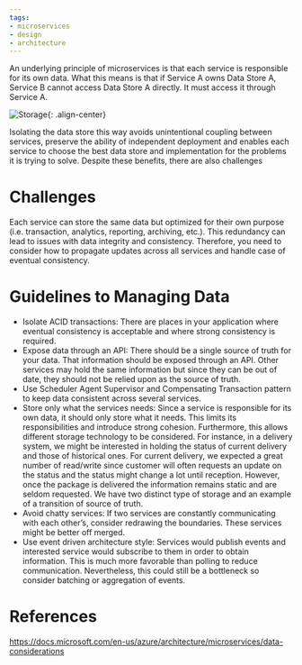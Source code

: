 ```yaml
---
tags:
- microservices
- design
- architecture
---
```


An underlying principle of microservices is that each service is responsible for its own data. What this means is that if Service A owns Data Store A, Service B cannot access Data Store A directly. It must access it through Service A.

![Storage]({{site.url}}/resources/2018-05-12-Data-Considerations-in-Microservices/Images/data-storage.png "Storage"){: .align-center}

Isolating the data store this way avoids unintentional coupling between services, preserve the ability of independent deployment and enables each service to choose the best data store and implementation for the problems it is trying to solve. Despite these benefits, there are also challenges

# Challenges
Each service can store the same data but optimized for their own purpose (i.e. transaction, analytics, reporting, archiving, etc.). This redundancy can lead to issues with data integrity and consistency. Therefore, you need to consider how to propagate updates across all services and handle case of eventual consistency.

# Guidelines to Managing Data
- Isolate ACID transactions: There are places in your application where eventual consistency is acceptable and where strong consistency is required.
- Expose data through an API: There should be a single source of truth for your data. That information should be exposed through an API. Other services may hold the same information but since they can be out of date, they should not be relied upon as the source of truth.
- Use Scheduler Agent Supervisor and Compensating Transaction pattern to keep data consistent across several services. 
- Store only what the services needs: Since a service is responsible for its own data, it should only store what it needs. This limits its responsibilities and introduce strong cohesion. Furthermore, this allows different storage technology to be considered. For instance, in a delivery system, we might be interested in holding the status of current delivery and those of historical ones. For current delivery, we expected a great number of read/write since customer will often requests an update on the status and the status might change a lot until reception. However, once the package is delivered the information remains static and are seldom requested. We have two distinct type of storage and an example of a transition of source of truth.
- Avoid chatty services: If two services are constantly communicating with each other’s, consider redrawing the boundaries. These services might be better off merged.
- Use event driven architecture style: Services would publish events and interested service would subscribe to them in order to obtain information. This is much more favorable than polling to reduce communication. Nevertheless, this could still be a bottleneck so consider batching or aggregation of events.

# References
https://docs.microsoft.com/en-us/azure/architecture/microservices/data-considerations
